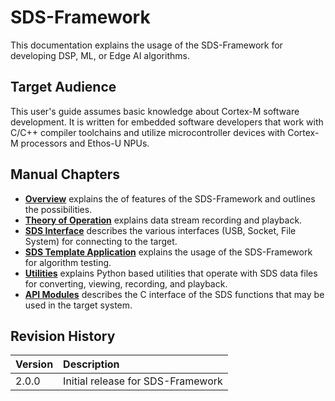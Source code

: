 # SDS-Framework

This documentation explains the usage of the SDS-Framework for developing DSP, ML, or Edge AI algorithms.

## Target Audience

This user's guide assumes basic knowledge about Cortex-M software development. It is written for embedded software developers that work with C/C++ compiler toolchains and utilize microcontroller devices with Cortex-M processors and Ethos-U NPUs.

## Manual Chapters

- [**Overview**](overview.md) explains the of features of the SDS-Framework and outlines the possibilities.
- [**Theory of Operation**](theory.md) explains data stream recording and playback.
- [**SDS Interface**](sds_interface.md) describes the various interfaces (USB, Socket, File System) for connecting to the target.
- [**SDS Template Application**](template.md) explains the usage of the SDS-Framework for algorithm testing.
- [**Utilities**](utilities.md) explains Python based utilities that operate with SDS data files for converting, viewing, recording, and playback.
- [**API Modules**](SDS_API/modules.md) describes the C interface of the SDS functions that may be used in the target system.

## Revision History

Version            | Description
:------------------|:-------------------------
2.0.0              | Initial release for SDS-Framework <!---  [2.0.0](https://github.com/ARM-software/SDS-Framework/releases/tag/v2.0.0) -->
